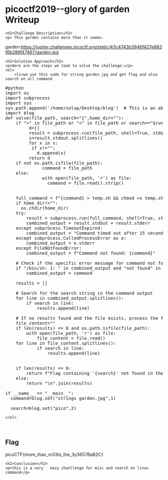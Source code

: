  
<!DOCTYPE html>
<html>
 
<body>
    <h1>picoctf2019--glory of garden  Writeup </h1>

    <h2>Challenge Description</h2>
    <p> This garden contains more than it seems.
garden:https://jupiter.challenges.picoctf.org/static/43c4743b3946f427e883f6b286f47467/garden.jpg
</p>

    <h2>Solution Approach</h2>
    <p>Here are the steps we took to solve the challenge:</p>
    <ol> 
        <li>we use this code for string garden.jpg and get flag and also search on all command

<pre>
#python
import os
import subprocess
import sys
sys.path.append('/home/solup/Desktop/blog')  # This is an absolute path
import blog
def solve(file_path, search="{",home_dir=""):
    if ">" in file_path or "<" in file_path or search=="$run":
         d=[]
         result = subprocess.run(file_path, shell=True, stdout=subprocess.PIPE, stderr=subprocess.PIPE, text=True, timeout=15)
         s=result.stdout.splitlines()
         for x in s:
          if x!="":
            d.append(x)
         return d
    if not os.path.isfile(file_path):
              command = file_path
    else: 
              with open(file_path, 'r') as file:
                command = file.read().strip()
  
                 
    full_command = f"{command} > temp.sh && chmod +x temp.sh && strings temp.sh"
    if home_dir!="":
      os.chdir(home_dir)
    try:
        result = subprocess.run(full_command, shell=True, stdout=subprocess.PIPE, stderr=subprocess.PIPE, text=True, timeout=15)
        combined_output = result.stdout + result.stderr
    except subprocess.TimeoutExpired:
        combined_output = "Command timed out after 15 seconds."
    except subprocess.CalledProcessError as e:
        combined_output = e.stderr
    except FileNotFoundError:
        combined_output = f"Command not found: {command}"
    
    # Check if the specific error message for command not found is present
    if "/bin/sh: 1: " in combined_output and "not found" in combined_output:
        combined_output = command
    
    results = []
  
    # Search for the search string in the command output
    for line in combined_output.splitlines():
        if search in line:
            results.append(line)
    
    # If no results found and the file exists, process the file content itself
    file_content=""
    if len(results) == 0 and os.path.isfile(file_path):
        with open(file_path, 'r') as file:
            file_content = file.read()
    for line in file_content.splitlines():
            if search in line:
                results.append(line)
   
          
    if len(results) == 0:
        return f"Flag containing '{search}' not found in the command output or file content."
    else:
        return "\n".join(results)

if __name__ == "__main__": 
  command=blog.set("strings garden.jpg",1)
 
  search=blog.set("pico",2)
</pre>
    </ol>
<br>
    <h2>Flag</h2>
    <p class="flag">picoCTF{more_than_m33ts_the_3y3657BaB2C}
</p>

    <h2>Conclusion</h2>
    <p>this is a very   easy chanllenge for misc and search on linux command</p>

</body>
</html>

